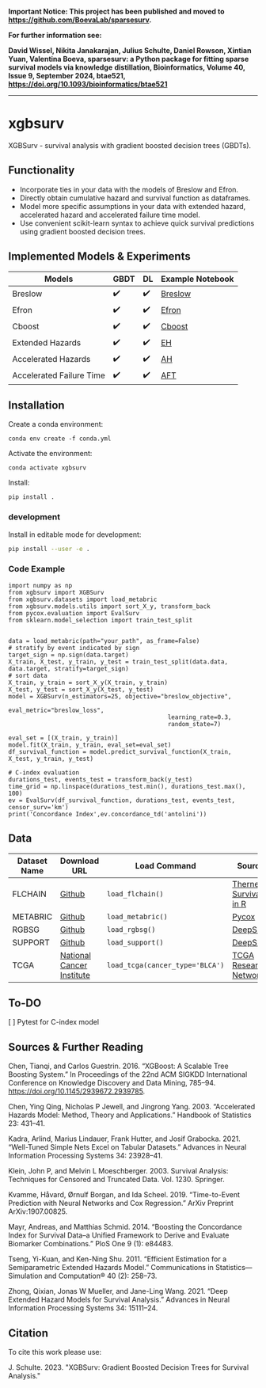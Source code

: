 
**Important Notice: This project has been published and moved to https://github.com/BoevaLab/sparsesurv.**

**For further information see:**

**David Wissel, Nikita Janakarajan, Julius Schulte, Daniel Rowson, Xintian Yuan, Valentina Boeva, sparsesurv: a Python package for fitting sparse survival models via knowledge** **distillation, Bioinformatics, Volume 40, Issue 9, September 2024, btae521, https://doi.org/10.1093/bioinformatics/btae521**

---------

# xgbsurv
XGBSurv - survival analysis with gradient boosted decision trees (GBDTs).

## Functionality

- Incorporate ties in your data with the models of Breslow and Efron.
- Directly obtain cumulative hazard and survival function as dataframes.
- Model more specific assumptions in your data with extended hazard, accelerated hazard and accelerated failure time model.
- Use convenient scikit-learn syntax to achieve quick survival predictions using gradient boosted decision trees.

## Implemented Models & Experiments

| Models                    | GBDT | DL   | Example Notebook   |
|---------------------------|------|------|--------------------|
| Breslow                   | ✔️    | ✔️    |[Breslow](https://github.com/jatlantic/xgbsurv/blob/main/examples/xgbsurv_breslow.ipynb)|
| Efron                     | ✔️    | ✔️    |[Efron](https://github.com/jatlantic/xgbsurv/blob/main/examples/xgbsurv_efron.ipynb)|
| Cboost                    | ✔️    | ✔️    |[Cboost](https://github.com/jatlantic/xgbsurv/blob/main/examples/xgbsurv_cboost.ipynb)|
| Extended Hazards          | ✔️    | ✔️    |[EH](https://github.com/jatlantic/xgbsurv/blob/main/examples/xgbsurv_eh.ipynb)|
| Accelerated Hazards       | ✔️    | ✔️    |[AH](https://github.com/jatlantic/xgbsurv/blob/main/examples/xgbsurv_ah.ipynb)|
| Accelerated Failure Time  | ✔️    | ✔️    |[AFT](https://github.com/jatlantic/xgbsurv/blob/main/examples/xgbsurv_aft.ipynb)|


## Installation

Create a conda environment:

```console
conda env create -f conda.yml
```

Activate the environment:

```console
conda activate xgbsurv
```

Install:

```console
pip install .
```

### development

Install in editable mode for development:

```sh
pip install --user -e .
```

### Code Example
```
import numpy as np
from xgbsurv import XGBSurv
from xgbsurv.datasets import load_metabric
from xgbsurv.models.utils import sort_X_y, transform_back
from pycox.evaluation import EvalSurv
from sklearn.model_selection import train_test_split


data = load_metabric(path="your_path", as_frame=False)
# stratify by event indicated by sign
target_sign = np.sign(data.target)
X_train, X_test, y_train, y_test = train_test_split(data.data, data.target, stratify=target_sign)
# sort data
X_train, y_train = sort_X_y(X_train, y_train)
X_test, y_test = sort_X_y(X_test, y_test)
model = XGBSurv(n_estimators=25, objective="breslow_objective",
                                             eval_metric="breslow_loss",
                                             learning_rate=0.3,
                                             random_state=7)

eval_set = [(X_train, y_train)]
model.fit(X_train, y_train, eval_set=eval_set)
df_survival_function = model.predict_survival_function(X_train, X_test, y_train, y_test)

# C-index evaluation
durations_test, events_test = transform_back(y_test)
time_grid = np.linspace(durations_test.min(), durations_test.max(), 100)
ev = EvalSurv(df_survival_function, durations_test, events_test, censor_surv='km')
print('Concordance Index',ev.concordance_td('antolini'))
```

## Data

| Dataset Name | Download URL | Load Command | Source |
|--------------|--------------|--------------|--------|
| FLCHAIN      | [Github](https://vincentarelbundock.github.io/Rdatasets/csv/survival/flchain.csv) | `load_flchain()` | [Therneau Survival in R](https://cran.r-project.org/web/packages/survival/index.html) |
| METABRIC     | [Github](https://vincentarelbundock.github.io/Rdatasets/csv/survival/flchain.csv) | `load_metabric()` | [Pycox](https://github.com/havakv/pycox) |
| RGBSG        | [Github](https://github.com/jaredleekatzman/DeepSurv/tree/master/experiments/data/gbsg) | `load_rgbsg()` | [DeepSurv](https://github.com/jaredleekatzman/DeepSurv) |
| SUPPORT      | [Github](https://github.com/jaredleekatzman/DeepSurv/tree/master/experiments/data/support) | `load_support()` | [DeepSurv](https://github.com/jaredleekatzman/DeepSurv) |
| TCGA         | [National Cancer Institute](https://portal.gdc.cancer.gov/) | `load_tcga(cancer_type='BLCA')` | [TCGA Research Network](https://portal.gdc.cancer.gov/)  |

## To-DO

[ ] Pytest for C-index model

## Sources & Further Reading

Chen, Tianqi, and Carlos Guestrin. 2016. “XGBoost: A Scalable Tree Boosting System.” In Proceedings of the 22nd ACM SIGKDD International Conference on Knowledge Discovery and Data Mining, 785–94. https://doi.org/10.1145/2939672.2939785.

Chen, Ying Qing, Nicholas P Jewell, and Jingrong Yang. 2003. “Accelerated Hazards Model: Method, Theory and Applications.” Handbook of Statistics 23: 431–41.

Kadra, Arlind, Marius Lindauer, Frank Hutter, and Josif Grabocka. 2021. “Well-Tuned Simple Nets Excel on Tabular Datasets.” Advances in Neural Information Processing Systems 34: 23928–41.

Klein, John P, and Melvin L Moeschberger. 2003. Survival Analysis: Techniques for Censored and Truncated Data. Vol. 1230. Springer.

Kvamme, Håvard, Ørnulf Borgan, and Ida Scheel. 2019. “Time-to-Event Prediction with Neural Networks and Cox Regression.” ArXiv Preprint ArXiv:1907.00825.

Mayr, Andreas, and Matthias Schmid. 2014. “Boosting the Concordance Index for Survival Data–a Unified Framework to Derive and Evaluate Biomarker Combinations.” PloS One 9 (1): e84483.

Tseng, Yi-Kuan, and Ken-Ning Shu. 2011. “Efficient Estimation for a Semiparametric Extended Hazards Model.” Communications in Statistics—Simulation and Computation® 40 (2): 258–73.

Zhong, Qixian, Jonas W Mueller, and Jane-Ling Wang. 2021. “Deep Extended Hazard Models for Survival Analysis.” Advances in Neural Information Processing Systems 34: 15111–24.

## Citation

To cite this work please use:

J. Schulte. 2023. "XGBSurv: Gradient Boosted Decision Trees for Survival Analysis."








